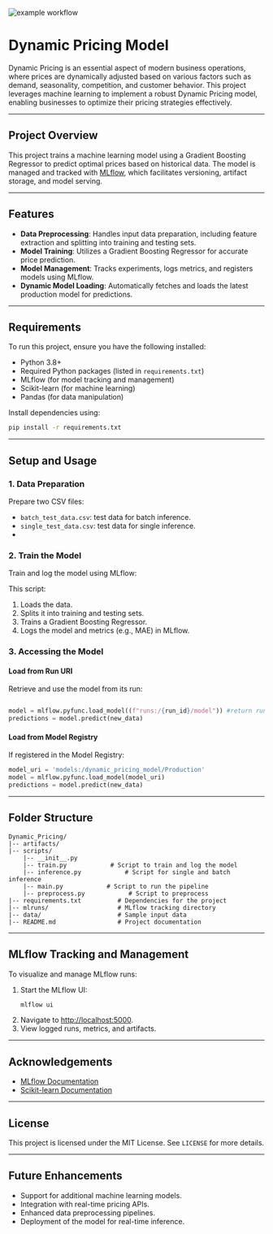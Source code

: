 
![example workflow](https://github.com/ash-sha/Dynamic_Pricing/actions/workflows/dynamic_pricing_pipeline.yml/badge.svg)

# Dynamic Pricing Model

Dynamic Pricing is an essential aspect of modern business operations, where prices are dynamically adjusted based on various factors such as demand, seasonality, competition, and customer behavior. This project leverages machine learning to implement a robust Dynamic Pricing model, enabling businesses to optimize their pricing strategies effectively.

---

## **Project Overview**

This project trains a machine learning model using a Gradient Boosting Regressor to predict optimal prices based on historical data. The model is managed and tracked with [MLflow](https://mlflow.org/), which facilitates versioning, artifact storage, and model serving.

---

## **Features**

- **Data Preprocessing**: Handles input data preparation, including feature extraction and splitting into training and testing sets.
- **Model Training**: Utilizes a Gradient Boosting Regressor for accurate price prediction.
- **Model Management**: Tracks experiments, logs metrics, and registers models using MLflow.
- **Dynamic Model Loading**: Automatically fetches and loads the latest production model for predictions.

---

## **Requirements**

To run this project, ensure you have the following installed:

- Python 3.8+
- Required Python packages (listed in `requirements.txt`)
- MLflow (for model tracking and management)
- Scikit-learn (for machine learning)
- Pandas (for data manipulation)

Install dependencies using:
```bash
pip install -r requirements.txt
```

---

## **Setup and Usage**

### **1. Data Preparation**
Prepare two CSV files:
- `batch_test_data.csv`: test data for batch inference.
- `single_test_data.csv`: test data for single inference.
- 
### **2. Train the Model**
Train and log the model using MLflow:


This script:
1. Loads the data.
2. Splits it into training and testing sets.
3. Trains a Gradient Boosting Regressor.
4. Logs the model and metrics (e.g., MAE) in MLflow.

### **3. Accessing the Model**
#### **Load from Run URI**
Retrieve and use the model from its run:
```python

model = mlflow.pyfunc.load_model((f"runs:/{run_id}/model")) #return run_id from train.py
predictions = model.predict(new_data)
```

#### **Load from Model Registry**
If registered in the Model Registry:
```python
model_uri = 'models:/dynamic_pricing_model/Production'
model = mlflow.pyfunc.load_model(model_uri)
predictions = model.predict(new_data)
```

---

## **Folder Structure**
```
Dynamic_Pricing/
|-- artifacts/
|-- scripts/
    |-- __init__.py            
    |-- train.py            # Script to train and log the model
    |-- inference.py            # Script for single and batch inference
    |-- main.py            # Script to run the pipeline
    |-- preprocess.py            # Script to preprocess
|-- requirements.txt          # Dependencies for the project
|-- mlruns/                   # MLflow tracking directory
|-- data/                     # Sample input data
|-- README.md                 # Project documentation
```

---

## **MLflow Tracking and Management**

To visualize and manage MLflow runs:
1. Start the MLflow UI:
   ```bash
   mlflow ui
   ```
2. Navigate to [http://localhost:5000](http://localhost:5000).
3. View logged runs, metrics, and artifacts.

---

## **Acknowledgements**

- [MLflow Documentation](https://mlflow.org/docs/latest/index.html)
- [Scikit-learn Documentation](https://scikit-learn.org/stable/)

---

## **License**

This project is licensed under the MIT License. See `LICENSE` for more details.

---

## **Future Enhancements**

- Support for additional machine learning models.
- Integration with real-time pricing APIs.
- Enhanced data preprocessing pipelines.
- Deployment of the model for real-time inference.

